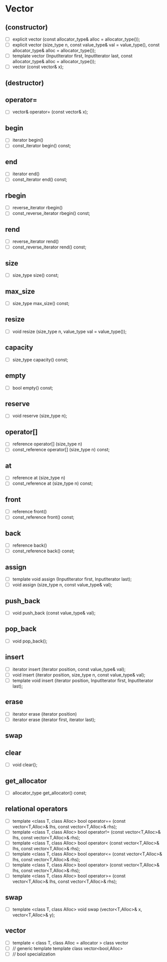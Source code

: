 # Vector
## (constructor)
- [ ] explicit vector (const allocator_type& alloc = allocator_type());
- [ ] explicit vector (size_type n, const value_type& val = value_type(), const allocator_type& alloc = allocator_type());
- [ ] template <class InputIterator> vector (InputIterator first, InputIterator last, const allocator_type& alloc = allocator_type());
- [ ] vector (const vector& x);
## (destructor)
## operator=
- [ ] vector& operator= (const vector& x);
## begin
- [ ] iterator begin()
- [ ] const_iterator begin() const;
## end
- [ ] iterator end()
- [ ] const_iterator end() const;
## rbegin
- [ ] reverse_iterator rbegin()
- [ ] const_reverse_iterator rbegin() const;
## rend
- [ ] reverse_iterator rend()
- [ ] const_reverse_iterator rend() const;
## size
- [ ] size_type size() const;
## max_size
- [ ] size_type max_size() const;
## resize
- [ ] void resize (size_type n, value_type val = value_type());
## capacity
- [ ] size_type capacity() const;
## empty
- [ ] bool empty() const;
## reserve
- [ ] void reserve (size_type n);
## operator[]
- [ ] reference operator[] (size_type n)
- [ ] const_reference operator[] (size_type n) const;
## at
- [ ] reference at (size_type n)
- [ ] const_reference at (size_type n) const;
## front
- [ ] reference front()
- [ ] const_reference front() const;
## back
- [ ] reference back()
- [ ] const_reference back() const;
## assign
- [ ] template <class InputIterator> void assign (InputIterator first, InputIterator last);
- [ ] void assign (size_type n, const value_type& val);
## push_back
- [ ] void push_back (const value_type& val);
## pop_back
- [ ] void pop_back();
## insert
- [ ] iterator insert (iterator position, const value_type& val);
- [ ] void insert (iterator position, size_type n, const value_type& val);
- [ ] template <class InputIterator> void insert (iterator position, InputIterator first, InputIterator last);
## erase
- [ ] iterator erase (iterator position)
- [ ] iterator erase (iterator first, iterator last);
## swap
## clear
- [ ] void clear();
## get_allocator
- [ ] allocator_type get_allocator() const;
## relational operators
- [ ] template <class T, class Alloc> bool operator== (const vector<T,Alloc>& lhs, const vector<T,Alloc>& rhs);
- [ ] template <class T, class Alloc> bool operator!= (const vector<T,Alloc>& lhs, const vector<T,Alloc>& rhs);
- [ ] template <class T, class Alloc> bool operator< (const vector<T,Alloc>& lhs, const vector<T,Alloc>& rhs);
- [ ] template <class T, class Alloc> bool operator<= (const vector<T,Alloc>& lhs, const vector<T,Alloc>& rhs);
- [ ] template <class T, class Alloc> bool operator> (const vector<T,Alloc>& lhs, const vector<T,Alloc>& rhs);
- [ ] template <class T, class Alloc> bool operator>= (const vector<T,Alloc>& lhs, const vector<T,Alloc>& rhs);
## swap
- [ ] template <class T, class Alloc> void swap (vector<T,Alloc>& x, vector<T,Alloc>& y);
## vector<bool>
- [ ] template < class T, class Alloc = allocator<T> > class vector
- [ ] // generic template template <class Alloc> class vector<bool,Alloc>
- [ ] // bool specialization
